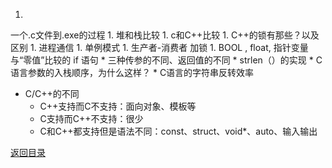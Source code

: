 1. 
一个.c文件到.exe的过程
1. 
堆和栈比较
1. 
c和C++比较
1. 
C++的锁有那些？以及区别
1. 
进程通信
1. 
单例模式
1. 
生产者-消费者  加锁
1. 
BOOL , float, 指针变量 与“零值”比较的 if 语句
* 
三种传参的不同、返回值的不同
* 
strlen（）的实现
* 
C语言参数的入栈顺序，为什么这样？
* 
C语言的字符串反转效率
* C/C++的不同
  * C++支持而C不支持：面向对象、模板等
  * C支持而C++不支持：很少
  * C和C++都支持但是语法不同：const、struct、void*、auto、输入输出



[返回目录](README.md)